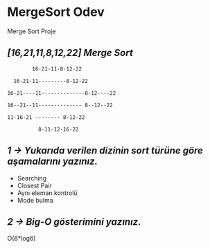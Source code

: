 # MergeSort Odev
Merge Sort Proje

## *[16,21,11,8,12,22] Merge Sort*
            16-21-11-8-12-22 
      
      16-21-11---------8-12-22 
    
    16-21----11--------------8-12----22 
    
    16--21--11-------------- 8--12--22
    
    11-16-21 -------- 8-12-22 
    
              8-11-12-16-22  
              
  ## *1 -> Yukarıda verilen dizinin sort türüne göre aşamalarını yazınız.*        

* Searching
* Closest Pair
* Aynı eleman kontrolü
* Mode bulma

## *2 -> Big-O gösterimini yazınız.*

O(6*log6)
